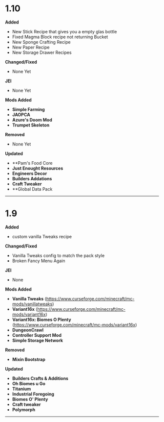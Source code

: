 # 1.10

**Added**
- New Stick Recipe that gives you a empty glas bottle
- Fixed Magma Block recipe not returning Bucket
- New Sponge Crafting Recipe
- New Paper Recipe
- New Storage Drawer Recipes

**Changed/Fixed**
- None Yet

**JEI**
- None Yet

**Mods Added**
- **Simple Farming**
- **JAOPCA**
- **Azure's Doom Mod**
- **Trumpet Skeleton**

**Removed**
- None Yet

**Updated**
- **Pam's Food Core
- **Just Enought Resources**
- **Engineers Decor**
- **Builders Addations**
- **Craft Tweaker**
- **Global Data Pack

---------------------------------------------------------------------------------------------

# 1.9

**Added**
- custom vanilla Tweaks recipe

**Changed/Fixed**
- Vanilla Tweaks config to match the pack style
- Broken Fancy Menu Again

**JEI**
- None

**Mods Added**
- **Vanilla Tweaks** (https://www.curseforge.com/minecraft/mc-mods/vanillatweaks)
- **Variant16x** (https://www.curseforge.com/minecraft/mc-mods/variant16x)
- **Variant16x: Biomes O Plenty** (https://www.curseforge.com/minecraft/mc-mods/variant16x)
- **DungeonCrawl**
- **Controller Support Mod**
- **Simple Storage Network**

**Removed**
- **Mixin Bootstrap**

**Updated**
- **Builders Crafts & Additions**
- **Oh Biomes u Go**
- **Titanium**
- **Industrial Foregoing**
- **Biomes O' Plenty**
- **Craft tweaker**
- **Polymorph**
---------------------------------------------------------------------------------------------
